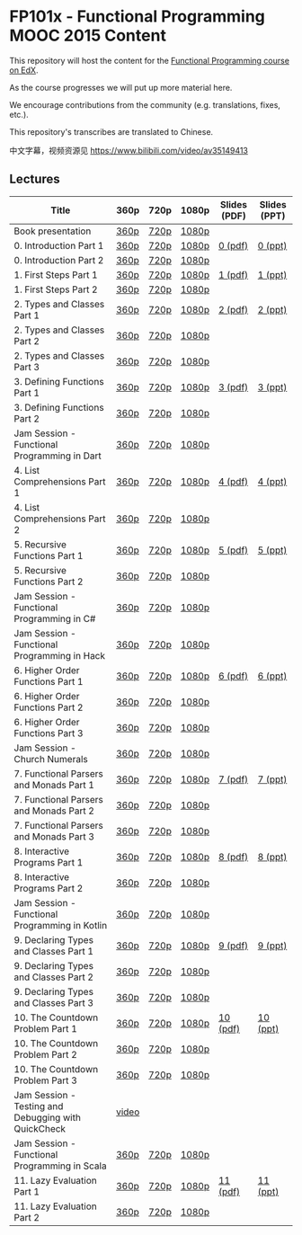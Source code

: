 # FP101x - Functional Programming MOOC 2015 Content

This repository will host the content for the [Functional Programming course on EdX](https://www.edx.org/course/introduction-functional-programming-delftx-fp101x-0).

As the course progresses we will put up more material here.

We encourage contributions from the community (e.g. translations, fixes, etc.).

This repository's transcribes are translated to Chinese.

中文字幕，视频资源见 https://www.bilibili.com/video/av35149413

Lectures
--------

| Title            | 360p | 720p | 1080p | Slides (PDF) | Slides (PPT) |
|------------------|------|------|-------|-------|-------|
| Book presentation | [360p](http://delftxdownloads.tudelft.nl/FP101x-FunctionalProgramming/Week1/FP101x-BookPresentation-ProgrammingInHaskell-video.360.mp4) | [720p](http://delftxdownloads.tudelft.nl/FP101x-FunctionalProgramming/Week1/FP101x-BookPresentation-ProgrammingInHaskell-video.720.mp4) | [1080p](http://delftxdownloads.tudelft.nl/FP101x-FunctionalProgramming/Week1/FP101x-BookPresentation-ProgrammingInHaskell-video.mp4) | | |
| 0. Introduction Part 1 | [360p](http://delftxdownloads.tudelft.nl/FP101x-FunctionalProgramming/Week0/FP101x-chapter0-part1-video.360.mp4) | [720p](http://delftxdownloads.tudelft.nl/FP101x-FunctionalProgramming/Week0/FP101x-chapter0-part1-video.720.mp4) | [1080p](http://delftxdownloads.tudelft.nl/FP101x-FunctionalProgramming/Week0/FP101x-chapter0-part1-video.mp4) | [0 (pdf)](slides/Chapter0.pdf) | [0 (ppt)](slides/Chapter0.pptx) |  
| 0. Introduction Part 2 | [360p](http://delftxdownloads.tudelft.nl/FP101x-FunctionalProgramming/Week0/FP101x-chapter0-part2-video.360.mp4) | [720p](http://delftxdownloads.tudelft.nl/FP101x-FunctionalProgramming/Week0/FP101x-chapter0-part2-video.720.mp4) | [1080p](http://delftxdownloads.tudelft.nl/FP101x-FunctionalProgramming/Week0/FP101x-chapter0-part2-video.mp4) | | |
| 1. First Steps Part 1 | [360p](http://delftxdownloads.tudelft.nl/FP101x-FunctionalProgramming/Week0/FP101x-chapter1-part1-video.360.mp4) | [720p](http://delftxdownloads.tudelft.nl/FP101x-FunctionalProgramming/Week0/FP101x-chapter1-part1-video.720.mp4) | [1080p](http://delftxdownloads.tudelft.nl/FP101x-FunctionalProgramming/Week0/FP101x-chapter1-part1-video.mp4) | [1 (pdf)](slides/Chapter1.pdf) | [1 (ppt)](slides/Chapter1.pptx) | 
| 1. First Steps Part 2 | [360p](http://delftxdownloads.tudelft.nl/FP101x-FunctionalProgramming/Week0/FP101x-chapter1-part2-video.360.mp4) | [720p](http://delftxdownloads.tudelft.nl/FP101x-FunctionalProgramming/Week0/FP101x-chapter1-part2-video.720.mp4) | [1080p](http://delftxdownloads.tudelft.nl/FP101x-FunctionalProgramming/Week0/FP101x-chapter1-part2-video.mp4) | | |
| 2. Types and Classes Part 1 | [360p](http://delftxdownloads.tudelft.nl/FP101x-FunctionalProgramming/Week1/FP101x-chapter2-part1-video.360.mp4) | [720p](http://delftxdownloads.tudelft.nl/FP101x-FunctionalProgramming/Week1/FP101x-chapter2-part1-video.720.mp4) | [1080p](http://delftxdownloads.tudelft.nl/FP101x-FunctionalProgramming/Week1/FP101x-chapter2-part1-video.mp4) |  [2 (pdf)](slides/Chapter2.pdf) | [2 (ppt)](slides/Chapter2.pptx) |
| 2. Types and Classes Part 2 | [360p](http://delftxdownloads.tudelft.nl/FP101x-FunctionalProgramming/Week1/FP101x-chapter2-part2-video.360.mp4) | [720p](http://delftxdownloads.tudelft.nl/FP101x-FunctionalProgramming/Week1/FP101x-chapter2-part2-video.720.mp4) | [1080p](http://delftxdownloads.tudelft.nl/FP101x-FunctionalProgramming/Week1/FP101x-chapter2-part2-video.mp4) | | |
| 2. Types and Classes Part 3 | [360p](http://delftxdownloads.tudelft.nl/FP101x-FunctionalProgramming/Week1/FP101x-chapter2-part3-video.360.mp4) | [720p](http://delftxdownloads.tudelft.nl/FP101x-FunctionalProgramming/Week1/FP101x-chapter2-part3-video.720.mp4) | [1080p](http://delftxdownloads.tudelft.nl/FP101x-FunctionalProgramming/Week1/FP101x-chapter2-part3-video.mp4) | | |
| 3. Defining Functions Part 1 | [360p](http://delftxdownloads.tudelft.nl/FP101x-FunctionalProgramming/Week1/FP101x-chapter3-part1-video.360.mp4) | [720p](http://delftxdownloads.tudelft.nl/FP101x-FunctionalProgramming/Week1/FP101x-chapter3-part1-video.720.mp4) | [1080p](http://delftxdownloads.tudelft.nl/FP101x-FunctionalProgramming/Week1/FP101x-chapter3-part1-video.mp4) | [3 (pdf)](slides/Chapter3.pdf) | [3 (ppt)](slides/Chapter3.pptx) |
| 3. Defining Functions Part 2 | [360p](http://delftxdownloads.tudelft.nl/FP101x-FunctionalProgramming/Week1/FP101x-chapter3-part2-video.360.mp4) | [720p](http://delftxdownloads.tudelft.nl/FP101x-FunctionalProgramming/Week1/FP101x-chapter3-part2-video.720.mp4) | [1080p](http://delftxdownloads.tudelft.nl/FP101x-FunctionalProgramming/Week1/FP101x-chapter3-part2-video.mp4) | | |
| Jam Session - Functional Programming in Dart | [360p](http://delftxdownloads.tudelft.nl/FP101x-FunctionalProgramming/Week1/FP101x-ProgramLanguages-Dart-video.360.mp4) |  [720p](http://delftxdownloads.tudelft.nl/FP101x-FunctionalProgramming/Week1/FP101x-ProgramLanguages-Dart-video.720.mp4) |  [1080p](http://delftxdownloads.tudelft.nl/FP101x-FunctionalProgramming/Week1/FP101x-ProgramLanguages-Dart-video.mp4) | | |
| 4. List Comprehensions Part 1 | [360p](http://delftxdownloads.tudelft.nl/FP101x-FunctionalProgramming/Week2/FP101x-chapter4-part1-video.360.mp4) | [720p](http://delftxdownloads.tudelft.nl/FP101x-FunctionalProgramming/Week2/FP101x-chapter4-part1-video.720.mp4) | [1080p](http://delftxdownloads.tudelft.nl/FP101x-FunctionalProgramming/Week2/FP101x-chapter4-part1-video.mp4) | [4 (pdf)](slides/Chapter4.pdf) | [4 (ppt)](slides/Chapter4.pptx) |
| 4. List Comprehensions Part 2 | [360p](http://delftxdownloads.tudelft.nl/FP101x-FunctionalProgramming/Week2/FP101x-chapter4-part2-video.360.mp4) | [720p](http://delftxdownloads.tudelft.nl/FP101x-FunctionalProgramming/Week2/FP101x-chapter4-part2-video.720.mp4) | [1080p](http://delftxdownloads.tudelft.nl/FP101x-FunctionalProgramming/Week2/FP101x-chapter4-part2-video.mp4) | | |
| 5. Recursive Functions Part 1 | [360p](http://delftxdownloads.tudelft.nl/FP101x-FunctionalProgramming/Week2/FP101x-chapter5-part1-video.360.mp4) | [720p](http://delftxdownloads.tudelft.nl/FP101x-FunctionalProgramming/Week2/FP101x-chapter5-part1-video.720.mp4) | [1080p](http://delftxdownloads.tudelft.nl/FP101x-FunctionalProgramming/Week2/FP101x-chapter5-part1-video.mp4) | [5 (pdf)](slides/Chapter5.pdf) | [5 (ppt)](slides/Chapter5.pptx) |
| 5. Recursive Functions Part 2 | [360p](http://delftxdownloads.tudelft.nl/FP101x-FunctionalProgramming/Week2/FP101x-chapter5-part2-video.360.mp4) | [720p](http://delftxdownloads.tudelft.nl/FP101x-FunctionalProgramming/Week2/FP101x-chapter5-part2-video.720.mp4) | [1080p](http://delftxdownloads.tudelft.nl/FP101x-FunctionalProgramming/Week2/FP101x-chapter5-part2-video.mp4) | | |
| Jam Session - Functional Programming in C# | [360p](http://delftxdownloads.tudelft.nl/FP101x-FunctionalProgramming/Week1/FP101x-ProgramLanguages-CSharp-video.360.mp4) | [720p](http://delftxdownloads.tudelft.nl/FP101x-FunctionalProgramming/Week1/FP101x-ProgramLanguages-CSharp-video.720.mp4) | [1080p](http://delftxdownloads.tudelft.nl/FP101x-FunctionalProgramming/Week1/FP101x-ProgramLanguages-CSharp-video.mp4) | | |
| Jam Session - Functional Programming in Hack | [360p](http://delftxdownloads.tudelft.nl/FP101x-FunctionalProgramming/Week2/FP101x-ProgramLanguages-Hack-video.360.mp4) | [720p](http://delftxdownloads.tudelft.nl/FP101x-FunctionalProgramming/Week2/FP101x-ProgramLanguages-Hack-video.720.mp4) | [1080p](http://delftxdownloads.tudelft.nl/FP101x-FunctionalProgramming/Week2/FP101x-ProgramLanguages-Hack-video.mp4) | | |
| 6. Higher Order Functions Part 1 | [360p](http://delftxdownloads.tudelft.nl/FP101x-FunctionalProgramming/Week3/FP101x-chapter6-part1-video.360.mp4) | [720p](http://delftxdownloads.tudelft.nl/FP101x-FunctionalProgramming/Week3/FP101x-chapter6-part1-video.720.mp4) | [1080p](http://delftxdownloads.tudelft.nl/FP101x-FunctionalProgramming/Week3/FP101x-chapter6-part1-video.mp4) | [6 (pdf)](slides/Chapter6.pdf) | [6 (ppt)](slides/Chapter6.pptx) |
| 6. Higher Order Functions Part 2 | [360p](http://delftxdownloads.tudelft.nl/FP101x-FunctionalProgramming/Week3/FP101x-chapter6-part2-video.360.mp4) | [720p](http://delftxdownloads.tudelft.nl/FP101x-FunctionalProgramming/Week3/FP101x-chapter6-part2-video.720.mp4) | [1080p](http://delftxdownloads.tudelft.nl/FP101x-FunctionalProgramming/Week3/FP101x-chapter6-part2-video.mp4) | | |
| 6. Higher Order Functions Part 3 | [360p](http://delftxdownloads.tudelft.nl/FP101x-FunctionalProgramming/Week3/FP101x-chapter6-part3-video.360.mp4) | [720p](http://delftxdownloads.tudelft.nl/FP101x-FunctionalProgramming/Week3/FP101x-chapter6-part3-video.720.mp4) | [1080p](http://delftxdownloads.tudelft.nl/FP101x-FunctionalProgramming/Week3/FP101x-chapter6-part3-video.mp4) | | |
| Jam Session - Church Numerals | [360p](http://delftxdownloads.tudelft.nl/FP101x-FunctionalProgramming/Week1/FP101x-StudentDemo-ExerciseHighOrderFunctions-video.360.mp4) | [720p](http://delftxdownloads.tudelft.nl/FP101x-FunctionalProgramming/Week1/FP101x-StudentDemo-ExerciseHighOrderFunctions-video.720.mp4) | [1080p](http://delftxdownloads.tudelft.nl/FP101x-FunctionalProgramming/Week1/FP101x-StudentDemo-ExerciseHighOrderFunctions-video.mp4) | | |
| 7. Functional Parsers and Monads Part 1 | [360p](http://delftxdownloads.tudelft.nl/FP101x-FunctionalProgramming/Week4/FP101x-chapter7-part1-video.360.mp4) | [720p](http://delftxdownloads.tudelft.nl/FP101x-FunctionalProgramming/Week4/FP101x-chapter7-part1-video.720.mp4) | [1080p](http://delftxdownloads.tudelft.nl/FP101x-FunctionalProgramming/Week4/FP101x-chapter7-part1-video.mp4) | [7 (pdf)](slides/Chapter7.pdf) | [7 (ppt)](slides/Chapter7.pptx) |
| 7. Functional Parsers and Monads Part 2 | [360p](http://delftxdownloads.tudelft.nl/FP101x-FunctionalProgramming/Week4/FP101x-chapter7-part2-video.360.mp4) | [720p](http://delftxdownloads.tudelft.nl/FP101x-FunctionalProgramming/Week4/FP101x-chapter7-part2-video.720.mp4) | [1080p](http://delftxdownloads.tudelft.nl/FP101x-FunctionalProgramming/Week4/FP101x-chapter7-part2-video.mp4) | | |
| 7. Functional Parsers and Monads Part 3 | [360p](http://delftxdownloads.tudelft.nl/FP101x-FunctionalProgramming/Week4/FP101x-chapter7-part3-video.360.mp4) | [720p](http://delftxdownloads.tudelft.nl/FP101x-FunctionalProgramming/Week4/FP101x-chapter7-part3-video.720.mp4) | [1080p](http://delftxdownloads.tudelft.nl/FP101x-FunctionalProgramming/Week4/FP101x-chapter7-part3-video.mp4) | | |
| 8. Interactive Programs Part 1 | [360p](http://delftxdownloads.tudelft.nl/FP101x-FunctionalProgramming/Week4/FP101x-chapter8-part1-video.360.mp4) | [720p](http://delftxdownloads.tudelft.nl/FP101x-FunctionalProgramming/Week4/FP101x-chapter8-part1-video.720.mp4) | [1080p](http://delftxdownloads.tudelft.nl/FP101x-FunctionalProgramming/Week4/FP101x-chapter8-part1-video.mp4) | [8 (pdf)](slides/Chapter8.pdf) | [8 (ppt)](slides/Chapter8.pptx) |
| 8. Interactive Programs Part 2 | [360p](http://delftxdownloads.tudelft.nl/FP101x-FunctionalProgramming/Week4/FP101x-chapter8-part2-video.360.mp4) | [720p](http://delftxdownloads.tudelft.nl/FP101x-FunctionalProgramming/Week4/FP101x-chapter8-part2-video.720.mp4) | [1080p](http://delftxdownloads.tudelft.nl/FP101x-FunctionalProgramming/Week4/FP101x-chapter8-part2-video.mp4) | | |
| Jam Session - Functional Programming in Kotlin | [360p](http://delftxdownloads.tudelft.nl/FP101x-FunctionalProgramming/Week4/FP101x-ProgramLanguages-Kotlin-video.360.mp4) | [720p](http://delftxdownloads.tudelft.nl/FP101x-FunctionalProgramming/Week4/FP101x-ProgramLanguages-Kotlin-video.720.mp4) | [1080p](http://delftxdownloads.tudelft.nl/FP101x-FunctionalProgramming/Week4/FP101x-ProgramLanguages-Kotlin-video.mp4) | | |
| 9. Declaring Types and Classes Part 1 | [360p](http://delftxdownloads.tudelft.nl/FP101x-FunctionalProgramming/Week5/FP101x-chapter9-part1-video.360.mp4) | [720p](http://delftxdownloads.tudelft.nl/FP101x-FunctionalProgramming/Week5/FP101x-chapter9-part1-video.720.mp4) | [1080p](http://delftxdownloads.tudelft.nl/FP101x-FunctionalProgramming/Week5/FP101x-chapter9-part1-video.mp4) | [9 (pdf)](slides/Chapter9.pdf) | [9 (ppt)](slides/Chapter9.pptx) |
| 9. Declaring Types and Classes Part 2 | [360p](http://delftxdownloads.tudelft.nl/FP101x-FunctionalProgramming/Week5/FP101x-chapter9-part2-video.360.mp4) | [720p](http://delftxdownloads.tudelft.nl/FP101x-FunctionalProgramming/Week5/FP101x-chapter9-part2-video.720.mp4) | [1080p](http://delftxdownloads.tudelft.nl/FP101x-FunctionalProgramming/Week5/FP101x-chapter9-part2-video.mp4) | | |
| 9. Declaring Types and Classes Part 3 | [360p](http://delftxdownloads.tudelft.nl/FP101x-FunctionalProgramming/Week5/FP101x-chapter9-part3-video.360.mp4) | [720p](http://delftxdownloads.tudelft.nl/FP101x-FunctionalProgramming/Week5/FP101x-chapter9-part3-video.720.mp4) | [1080p](http://delftxdownloads.tudelft.nl/FP101x-FunctionalProgramming/Week5/FP101x-chapter9-part3-video.mp4) | | |
| 10. The Countdown Problem Part 1 | [360p](http://delftxdownloads.tudelft.nl/FP101x-FunctionalProgramming/Week5/FP101x-chapter10-part1-video.360.mp4) | [720p](http://delftxdownloads.tudelft.nl/FP101x-FunctionalProgramming/Week5/FP101x-chapter10-part1-video.720.mp4) | [1080p](http://delftxdownloads.tudelft.nl/FP101x-FunctionalProgramming/Week5/FP101x-chapter10-part1-video.mp4) |  [10 (pdf)](slides/Chapter10.pdf) | [10 (ppt)](slides/Chapter10.pptx) |
| 10. The Countdown Problem Part 2 | [360p](http://delftxdownloads.tudelft.nl/FP101x-FunctionalProgramming/Week5/FP101x-chapter10-part2-video.360.mp4) | [720p](http://delftxdownloads.tudelft.nl/FP101x-FunctionalProgramming/Week5/FP101x-chapter10-part2-video.720.mp4) | [1080p](http://delftxdownloads.tudelft.nl/FP101x-FunctionalProgramming/Week5/FP101x-chapter10-part2-video.mp4) | | |
| 10. The Countdown Problem Part 3 | [360p](http://delftxdownloads.tudelft.nl/FP101x-FunctionalProgramming/Week5/FP101x-chapter10-part3-video.360.mp4) | [720p](http://delftxdownloads.tudelft.nl/FP101x-FunctionalProgramming/Week5/FP101x-chapter10-part3-video.720.mp4) | [1080p](http://delftxdownloads.tudelft.nl/FP101x-FunctionalProgramming/Week5/FP101x-chapter10-part3-video.mp4) | | |
| Jam Session - Testing and Debugging with QuickCheck | [video](https://courses.edx.org/c4x/DelftX/FP101x/asset/Randomized_Testing.mp4) | | | | |
| Jam Session - Functional Programming in Scala | [360p](http://delftxdownloads.tudelft.nl/FP101x-FunctionalProgramming/Week1/FP101x-ProgramLanguages-Scala-video.360.mp4) | [720p](http://delftxdownloads.tudelft.nl/FP101x-FunctionalProgramming/Week1/FP101x-ProgramLanguages-Scala-video.720.mp4) | [1080p](http://delftxdownloads.tudelft.nl/FP101x-FunctionalProgramming/Week1/FP101x-ProgramLanguages-Scala-video.mp4) | | |
| 11. Lazy Evaluation Part 1 | [360p](http://delftxdownloads.tudelft.nl/FP101x-FunctionalProgramming/Week6/FP101x-chapter11-part1-video.360.mp4) | [720p](http://delftxdownloads.tudelft.nl/FP101x-FunctionalProgramming/Week6/FP101x-chapter11-part1-video.720.mp4) | [1080p](http://delftxdownloads.tudelft.nl/FP101x-FunctionalProgramming/Week6/FP101x-chapter11-part1-video.mp4) |  [11 (pdf)](slides/Chapter11.pdf) | [11 (ppt)](slides/Chapter11.pptx) |
| 11. Lazy Evaluation Part 2 | [360p](http://delftxdownloads.tudelft.nl/FP101x-FunctionalProgramming/Week6/FP101x-chapter11-part2-video.360.mp4) | [720p](http://delftxdownloads.tudelft.nl/FP101x-FunctionalProgramming/Week6/FP101x-chapter11-part2-video.720.mp4) | [1080p](http://delftxdownloads.tudelft.nl/FP101x-FunctionalProgramming/Week6/FP101x-chapter11-part2-video.mp4) | | |
